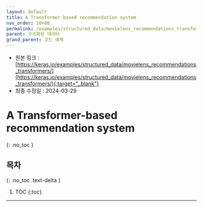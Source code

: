 ```yaml
---
layout: default
title: A Transformer-based recommendation system
nav_order: 10+00
permalink: /examples/structured_data/movielens_recommendations_transformers/
parent: 구조화된 데이터
grand_parent: 코드 예제
---
```


* 원본 링크 : [https://keras.io/examples/structured_data/movielens_recommendations_transformers/](https://keras.io/examples/structured_data/movielens_recommendations_transformers/){:target="_blank"}
* 최종 수정일 : 2024-03-29

# A Transformer-based recommendation system
{: .no_toc }

## 목차
{: .no_toc .text-delta }

1. TOC
{:toc}

---
